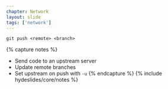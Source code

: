 ```yaml
---
chapter: Network
layout: slide
tags: ['network']
---
```


	git push <remote> <branch>

{% capture notes %}
* Send code to an upstream server
* Update remote branches
* Set upstream on push with `-u`
{% endcapture %}
{% include hydeslides/core/notes %}
